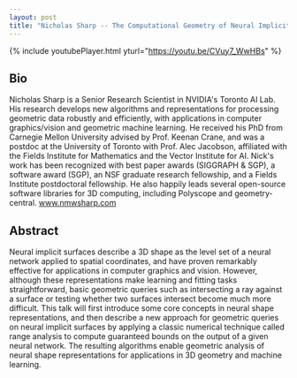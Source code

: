 ```yaml
---
layout: post
title: "Nicholas Sharp -- The Computational Geometry of Neural Implicit Surfaces"
---
```


{% include youtubePlayer.html yturl="https://youtu.be/CVuy7_WwHBs" %}

## Bio

Nicholas Sharp is a Senior Research Scientist in NVIDIA's Toronto AI Lab. His research develops new algorithms and representations for processing geometric data robustly and efficiently, with applications in computer graphics/vision and geometric machine learning. He received his PhD from Carnegie Mellon University advised by Prof. Keenan Crane, and was a postdoc at the University of Toronto with Prof. Alec Jacobson, affiliated with the Fields Institute for Mathematics and the Vector Institute for AI. Nick's work has been recognized with best paper awards (SIGGRAPH & SGP), a software award (SGP), an NSF graduate research fellowship, and a Fields Institute postdoctoral fellowship. He also happily leads several open-source software libraries for 3D computing, including Polyscope and geometry-central.  www.nmwsharp.com

## Abstract

Neural implicit surfaces describe a 3D shape as the level set of a neural network applied to spatial coordinates, and have proven remarkably effective for applications in computer graphics and vision. However, although these representations make learning and fitting tasks straightforward, basic geometric queries such as intersecting a ray against a surface or testing whether two surfaces intersect become much more difficult. This talk will first introduce some core concepts in neural shape representations, and then describe a new approach for geometric queries on neural implicit surfaces by applying a classic numerical technique called range analysis to compute guaranteed bounds on the output of a given neural network. The resulting algorithms enable geometric analysis of neural shape representations for applications in 3D geometry and machine learning.
